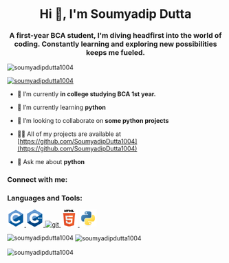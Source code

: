 <h1 align="center">Hi 👋, I'm Soumyadip Dutta</h1>
<h3 align="center">A first-year BCA student, I'm diving headfirst into the world of coding. Constantly learning and exploring new possibilities keeps me fueled.</h3>

<p align="left"> <img src="https://komarev.com/ghpvc/?username=soumyadipdutta1004&label=Profile%20views&color=0e75b6&style=flat" alt="soumyadipdutta1004" /> </p>

<p align="left"> <a href="https://github.com/ryo-ma/github-profile-trophy"><img src="https://github-profile-trophy.vercel.app/?username=soumyadipdutta1004" alt="soumyadipdutta1004" /></a> </p>

- 🔭 I’m currently **in college studying BCA 1st year.**

- 🌱 I’m currently learning **python**

- 👯 I’m looking to collaborate on **some python projects**

- 👨‍💻 All of my projects are available at [https://github.com/SoumyadipDutta1004](https://github.com/SoumyadipDutta1004)

- 💬 Ask me about **python**

<h3 align="left">Connect with me:</h3>
<p align="left">
</p>

<h3 align="left">Languages and Tools:</h3>
<p align="left"> <a href="https://www.cprogramming.com/" target="_blank" rel="noreferrer"> <img src="https://raw.githubusercontent.com/devicons/devicon/master/icons/c/c-original.svg" alt="c" width="40" height="40"/> </a> <a href="https://www.w3schools.com/cpp/" target="_blank" rel="noreferrer"> <img src="https://raw.githubusercontent.com/devicons/devicon/master/icons/cplusplus/cplusplus-original.svg" alt="cplusplus" width="40" height="40"/> </a> <a href="https://git-scm.com/" target="_blank" rel="noreferrer"> <img src="https://www.vectorlogo.zone/logos/git-scm/git-scm-icon.svg" alt="git" width="40" height="40"/> </a> <a href="https://www.w3.org/html/" target="_blank" rel="noreferrer"> <img src="https://raw.githubusercontent.com/devicons/devicon/master/icons/html5/html5-original-wordmark.svg" alt="html5" width="40" height="40"/> </a> <a href="https://www.python.org" target="_blank" rel="noreferrer"> <img src="https://raw.githubusercontent.com/devicons/devicon/master/icons/python/python-original.svg" alt="python" width="40" height="40"/> </a> </p>

<p><img align="left" src="https://github-readme-stats.vercel.app/api/top-langs?username=soumyadipdutta1004&show_icons=true&locale=en&layout=compact" alt="soumyadipdutta1004" /></p>

<p>&nbsp;<img align="center" src="https://github-readme-stats.vercel.app/api?username=soumyadipdutta1004&show_icons=true&locale=en" alt="soumyadipdutta1004" /></p>

<p><img align="center" src="https://github-readme-streak-stats.herokuapp.com/?user=soumyadipdutta1004&" alt="soumyadipdutta1004" /></p>

